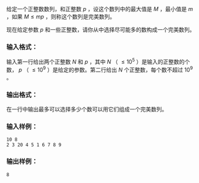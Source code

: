 <!-- Title
完美数列 (25)
-->
给定一个正整数数列，和正整数 $p$ ，设这个数列中的最大值是 $M$ ，最小值是 $m$ ，如果 $M \le mp$ ，则称这个数列是完美数列。

现在给定参数 $p$ 和一些正整数，请你从中选择尽可能多的数构成一个完美数列。

### 输入格式：

输入第一行给出两个正整数 $N$ 和 $p$ ，其中 $N$ （ $\le 10^5$ ）是输入的正整数的个数， $p$ （ $\le 10^9$
）是给定的参数。第二行给出 $N$ 个正整数，每个数不超过 $10^9$ 。

### 输出格式：

在一行中输出最多可以选择多少个数可以用它们组成一个完美数列。

### 输入样例：

    
    
    10 8
    2 3 20 4 5 1 6 7 8 9

### 输出样例：

    
    
    8

